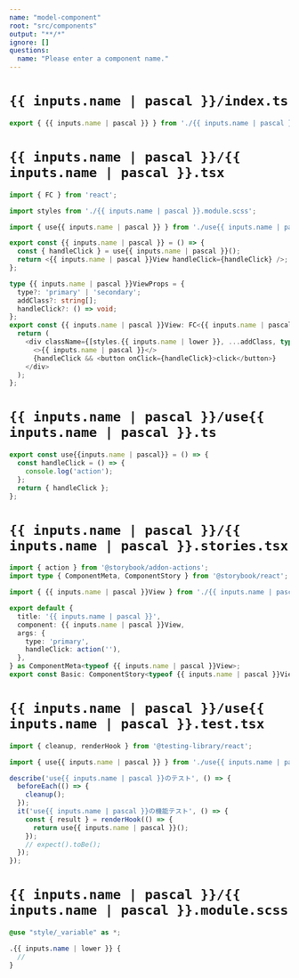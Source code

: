 ```yaml
---
name: "model-component"
root: "src/components"
output: "**/*"
ignore: []
questions:
  name: "Please enter a component name."
---
```


# `{{ inputs.name | pascal }}/index.ts`

```typescript
export { {{ inputs.name | pascal }} } from './{{ inputs.name | pascal }}';

```

# `{{ inputs.name | pascal }}/{{ inputs.name | pascal }}.tsx`

```typescript
import { FC } from 'react';

import styles from './{{ inputs.name | pascal }}.module.scss';

import { use{{ inputs.name | pascal }} } from './use{{ inputs.name | pascal }}';

export const {{ inputs.name | pascal }} = () => {
  const { handleClick } = use{{ inputs.name | pascal }}();
  return <{{ inputs.name | pascal }}View handleClick={handleClick} />;
};

type {{ inputs.name | pascal }}ViewProps = {
  type?: 'primary' | 'secondary';
  addClass?: string[];
  handleClick?: () => void;
};
export const {{ inputs.name | pascal }}View: FC<{{ inputs.name | pascal }}ViewProps> = ({ type = 'primary', addClass = [], handleClick }) => {
  return (
    <div className={[styles.{{ inputs.name | lower }}, ...addClass, type && styles[`--${type}`]].join(' ')}>
      <>{{ inputs.name | pascal }}</>
      {handleClick && <button onClick={handleClick}>click</button>}
    </div>
  );
};

```


# `{{ inputs.name | pascal }}/use{{ inputs.name | pascal }}.ts`

```typescript
export const use{{inputs.name | pascal}} = () => {
  const handleClick = () => {
    console.log('action');
  };
  return { handleClick };
};

```


# `{{ inputs.name | pascal }}/{{ inputs.name | pascal }}.stories.tsx`

```typescript
import { action } from '@storybook/addon-actions';
import type { ComponentMeta, ComponentStory } from '@storybook/react';

import { {{ inputs.name | pascal }}View } from './{{ inputs.name | pascal }}';

export default {
  title: '{{ inputs.name | pascal }}',
  component: {{ inputs.name | pascal }}View,
  args: {
    type: 'primary',
    handleClick: action(''),
  },
} as ComponentMeta<typeof {{ inputs.name | pascal }}View>;
export const Basic: ComponentStory<typeof {{ inputs.name | pascal }}View> = args => <{{ inputs.name | pascal }}View {...args}></{{ inputs.name | pascal }}View>;

```

# `{{ inputs.name | pascal }}/use{{ inputs.name | pascal }}.test.tsx`

```typescript
import { cleanup, renderHook } from '@testing-library/react';

import { use{{ inputs.name | pascal }} } from './use{{ inputs.name | pascal }}';

describe('use{{ inputs.name | pascal }}のテスト', () => {
  beforeEach(() => {
    cleanup();
  });
  it('use{{ inputs.name | pascal }}の機能テスト', () => {
    const { result } = renderHook(() => {
      return use{{ inputs.name | pascal }}();
    });
    // expect().toBe();
  });
});

```

# `{{ inputs.name | pascal }}/{{ inputs.name | pascal }}.module.scss`

```scss
@use "style/_variable" as *;

.{{ inputs.name | lower }} {
  //
}


```
